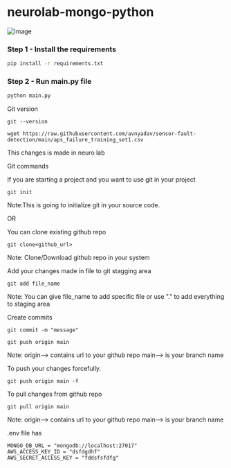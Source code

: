 # neurolab-mongo-python

![image](https://user-images.githubusercontent.com/57321948/196933065-4b16c235-f3b9-4391-9cfe-4affcec87c35.png)

### Step 1 - Install the requirements

```bash
pip install -r requirements.txt
```

### Step 2 - Run main.py file

```bash
python main.py
```


Git version
```
git --version
```

```
wget https://raw.githubusercontent.com/avnyadav/sensor-fault-detection/main/aps_failure_training_set1.csv
```

This changes is made in neuro lab

Git commands

If you are starting a project and you want to use git in your project
```
git init
```
Note:This is going to initialize git in your source code.

OR

You can clone existing github repo
```
git clone<github_url>
```
Note: Clone/Download github repo in your system


Add your changes made in file to git stagging area
```
git add file_name
```
Note: You can give file_name to add specific file or use "." to add everything to staging area


Create commits
```
git commit -m "message"
```

```
git push origin main
```
Note: origin--> contains url to your github repo
main--> is your branch name

To push your changes forcefully.
```
git push origin main -f
```


To pull changes from github repo
```
git pull origin main
```
Note: origin--> contains url to your github repo
main--> is your branch name


.env file has
```
MONGO_DB_URL = "mongodb://localhost:27017"
AWS_ACCESS_KEY_ID = "dsfdgdhf"
AWS_SECRET_ACCESS_KEY = "fddsfsfdfg"
```